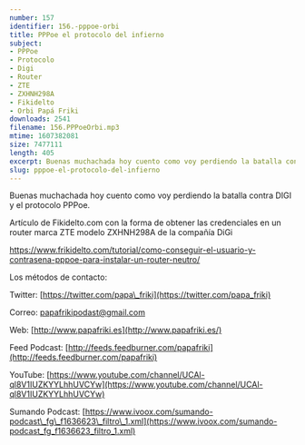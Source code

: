 ```yaml
---
number: 157
identifier: 156.-pppoe-orbi
title: PPPoe el protocolo del infierno
subject:
- PPPoe
- Protocolo
- Digi
- Router
- ZTE
- ZXHNH298A
- Fikidelto
- Orbi Papá Friki
downloads: 2541
filename: 156.PPPoeOrbi.mp3
mtime: 1607382081
size: 7477111
length: 405
excerpt: Buenas muchachada hoy cuento como voy perdiendo la batalla contra DIGI y el protocolo PPPoe
slug: pppoe-el-protocolo-del-infierno
---
```

Buenas muchachada hoy cuento como voy perdiendo la batalla contra DIGI y el protocolo PPPoe.

Artículo de Fikidelto.com con la forma de obtener las credenciales en un router marca ZTE modelo ZXHNH298A de la compañía DiGi

[https://www.frikidelto.com/tutorial/como-conseguir-el-usuario-y-contrasena-pppoe-para-instalar-un-router-neutro/	](https://www.frikidelto.com/tutorial/como-conseguir-el-usuario-y-contrasena-pppoe-para-instalar-un-router-neutro/)

Los métodos de contacto:

Twitter: [https://twitter.com/papa\_friki](https://twitter.com/papa_friki)

Correo: [papafrikipodast@gmail.com](https://archive.org/details/papafrikipodast@gmail.com)

Web: [http://www.papafriki.es](http://www.papafriki.es/)

Feed Podcast: [http://feeds.feedburner.com/papafriki](http://feeds.feedburner.com/papafriki)

YouTube: [https://www.youtube.com/channel/UCAl-ql8V1IUZKYYLhhUVCYw](https://www.youtube.com/channel/UCAl-ql8V1IUZKYYLhhUVCYw)

Sumando Podcast: [https://www.ivoox.com/sumando-podcast\_fg\_f1636623\_filtro\_1.xml](https://www.ivoox.com/sumando-podcast_fg_f1636623_filtro_1.xml)